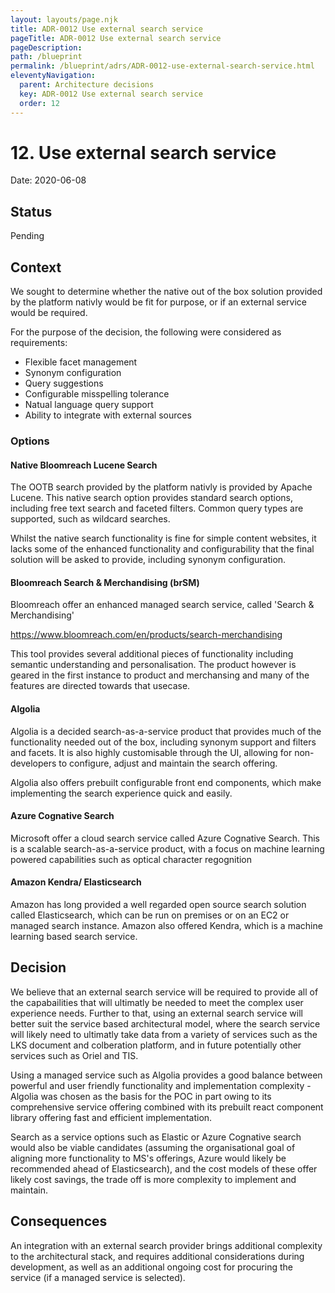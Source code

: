 ```yaml
---
layout: layouts/page.njk
title: ADR-0012 Use external search service
pageTitle: ADR-0012 Use external search service
pageDescription: 
path: /blueprint
permalink: /blueprint/adrs/ADR-0012-use-external-search-service.html
eleventyNavigation:
  parent: Architecture decisions
  key: ADR-0012 Use external search service
  order: 12
---
```


# 12. Use external search service

Date: 2020-06-08

## Status

Pending

## Context

We sought to determine whether the native out of the box solution provided by the platform nativly would be fit for purpose, or if an external service would be required. 

For the purpose of the decision, the following were considered as requirements:

* Flexible facet management
* Synonym configuration 
* Query suggestions
* Configurable misspelling tolerance
* Natual language query support
* Ability to integrate with external sources

### Options

#### Native Bloomreach Lucene Search

The OOTB search provided by the platform nativly is provided by Apache Lucene. This native search option provides standard search options, including free text search and faceted filters. Common query types are supported, such as wildcard searches. 

Whilst the native search functionality is fine for simple content websites, it lacks some of the enhanced functionality and configurability that the final solution will be asked to provide, including synonym configuration. 

#### Bloomreach Search & Merchandising (brSM) 

Bloomreach offer an enhanced managed search service, called 'Search & Merchandising'

https://www.bloomreach.com/en/products/search-merchandising

This tool provides several additional pieces of functionality including semantic understanding and personalisation. The product however is geared in the first instance to product and merchansing and many of the features are directed towards that usecase.  

#### Algolia

Algolia is a decided search-as-a-service product that provides much of the functionality needed out of the box, including synonym support and filters and facets. It is also highly customisable through the UI, allowing for non-developers to configure, adjust and maintain the search offering. 

Algolia also offers prebuilt configurable front end components, which make implementing the search experience quick and easily.

#### Azure Cognative Search

Microsoft offer a cloud search service called Azure Cognative Search. This is a scalable search-as-a-service product, with a focus on machine learning powered capabilities such as optical character regognition 

#### Amazon Kendra/ Elasticsearch 

Amazon has long provided a well regarded open source search solution called Elasticsearch, which can be run on premises or on an EC2 or managed search instance. Amazon also offered Kendra, which is a machine learning based search service. 

## Decision

We believe that an external search service will be required to provide all of the capabailities that will ultimatly be needed to meet the complex user experience needs. Further to that, using an external search service will better suit the service based architectural model, where the search service will likely need to ultimatly take data from a variety of services such as the LKS document and colberation platform, and in future potentially other services such as Oriel and TIS. 

Using a managed service such as Algolia provides a good balance between powerful and user friendly functionality and implementation complexity - Algolia was chosen as the basis for the POC in part owing to its comprehensive service offering combined with its prebuilt react component library offering fast and efficient implementation. 

Search as a service options such as Elastic or Azure Cognative search would also be viable candidates (assuming the organisational goal of aligning more functionality to MS's offerings, Azure would likely be recommended ahead of Elasticsearch), and the cost models of these offer likely cost savings, the trade off is more complexity to implement and maintain.  

## Consequences

An integration with an external search provider brings additional complexity to the architectural stack, and requires additional considerations during development, as well as an additional ongoing cost for procuring the service (if a managed service is selected). 
